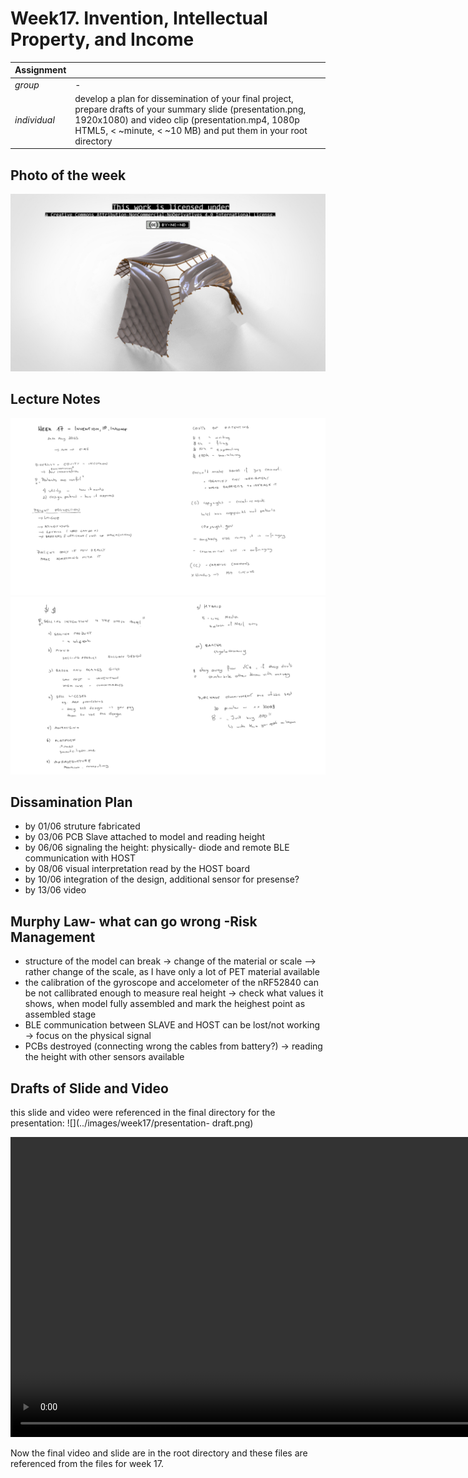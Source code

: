 # **Week17.** Invention, Intellectual Property, and Income

|Assignment    |                          |
| ----------- | ------------------------------------ |
| *group*       |    - |
| *individual*      |       develop a plan for dissemination of your final project, prepare drafts of your summary slide (presentation.png, 1920x1080) and video clip (presentation.mp4, 1080p HTML5, < ~minute, < ~10 MB) and put them in your root directory |


## Photo of the week

![](../images/week17/photo-of-the-week17.png)


## Lecture Notes

![](../images/week17/week17.png)
![](../images/week17/week172.png)


## Dissamination Plan

- by 01/06 struture fabricated
- by 03/06 PCB Slave attached to model and reading height
- by 06/06 signaling the height: physically- diode and remote BLE communication with HOST
- by 08/06 visual interpretation read by the HOST board
- by 10/06 integration of the design, additional sensor for presense?
- by 13/06 video

## Murphy Law- what can go wrong -Risk Management
- structure of the model can break -> change of the material or scale --> rather change of the scale, as I have only a lot of PET material available
- the calibration of the gyroscope and accelometer of the nRF52840 can be not callibrated enough to measure real height -> check what values it shows, when model fully assembled and mark the heighest point as assembled stage
- BLE communication between SLAVE and HOST can be lost/not working -> focus on the physical signal
- PCBs destroyed (connecting wrong the cables from battery?) -> reading the height with other sensors available


## Drafts of Slide and Video
this slide and video were referenced in the final directory for the presentation:
![](../images/week17/presentation- draft.png)

<video width="960"  controls>
  <source src="../../images/week17/presentation- draft.mp4" type="video/mp4">
</video>

Now the final video and slide are in the root directory and these files are referenced from the files for week 17. 
